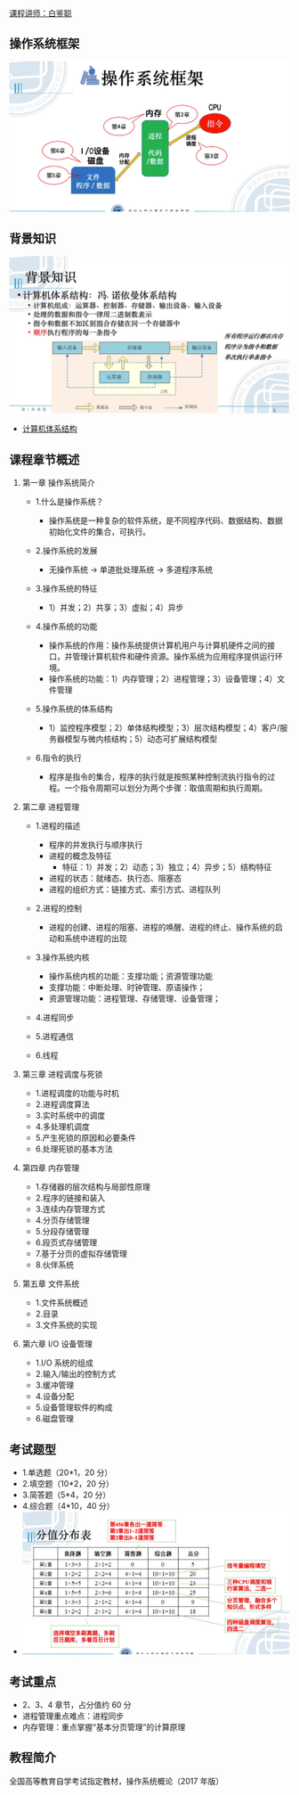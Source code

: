 [课程讲师：白鉴聪](https://csse.szu.edu.cn/pages/user/index?id=1214)

## 操作系统框架

![image](./assets/1.png)

## 背景知识

![image](./assets/3.png)

- [计算机体系结构](https://lulaoshi.info/gpu/gpu-basic/computer-arch.html)

## 课程章节概述

1. 第一章 操作系统简介

   - 1.什么是操作系统？

     - 操作系统是一种复杂的软件系统，是不同程序代码、数据结构、数据初始化文件的集合，可执行。

   - 2.操作系统的发展

     - 无操作系统 -> 单道批处理系统 -> 多道程序系统

   - 3.操作系统的特征

     - 1）并发；2）共享；3）虚拟；4）异步

   - 4.操作系统的功能

     - 操作系统的作用：操作系统提供计算机用户与计算机硬件之间的接口，并管理计算机软件和硬件资源。操作系统为应用程序提供运行环境。
     - 操作系统的功能：1）内存管理；2）进程管理；3）设备管理；4）文件管理

   - 5.操作系统的体系结构

     - 1）监控程序模型；2）单体结构模型；3）层次结构模型；4）客户/服务器模型与微内核结构；5）动态可扩展结构模型

   - 6.指令的执行
     - 程序是指令的集合，程序的执行就是按照某种控制流执行指令的过程。一个指令周期可以划分为两个步骤：取值周期和执行周期。

2. 第二章 进程管理

   - 1.进程的描述

     - 程序的并发执行与顺序执行
     - 进程的概念及特征
       - 特征：1）并发；2）动态；3）独立；4）异步；5）结构特征
     - 进程的状态：就绪态、执行态、阻塞态
     - 进程的组织方式：链接方式、索引方式、进程队列

   - 2.进程的控制

     - 进程的创建、进程的阻塞、进程的唤醒、进程的终止、操作系统的启动和系统中进程的出现

   - 3.操作系统内核

     - 操作系统内核的功能：支撑功能；资源管理功能
     - 支撑功能：中断处理、时钟管理、原语操作；
     - 资源管理功能：进程管理、存储管理、设备管理；

   - 4.进程同步
   - 5.进程通信
   - 6.线程

3. 第三章 进程调度与死锁
   - 1.进程调度的功能与时机
   - 2.进程调度算法
   - 3.实时系统中的调度
   - 4.多处理机调度
   - 5.产生死锁的原因和必要条件
   - 6.处理死锁的基本方法
4. 第四章 内存管理
   - 1.存储器的层次结构与局部性原理
   - 2.程序的链接和装入
   - 3.连续内存管理方式
   - 4.分页存储管理
   - 5.分段存储管理
   - 6.段页式存储管理
   - 7.基于分页的虚拟存储管理
   - 8.伙伴系统
5. 第五章 文件系统
   - 1.文件系统概述
   - 2.目录
   - 3.文件系统的实现
6. 第六章 I/O 设备管理
   - 1.I/O 系统的组成
   - 2.输入/输出的控制方式
   - 3.缓冲管理
   - 4.设备分配
   - 5.设备管理软件的构成
   - 6.磁盘管理

## 考试题型

- 1.单选题（20\*1，20 分）
- 2.填空题（10\*2，20 分）
- 3.简答题（5\*4，20 分）
- 4.综合题（4\*10，40 分）
- ![image](./assets/2.png)

## 考试重点

- 2、3、4 章节，占分值约 60 分
- 进程管理重点难点：进程同步
- 内存管理：重点掌握“基本分页管理”的计算原理

## 教程简介

全国高等教育自学考试指定教材，操作系统概论（2017 年版）
